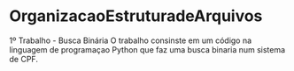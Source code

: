 # OrganizacaoEstruturadeArquivos

1º Trabalho - Busca Binária 
  O trabalho consinste em um código na linguagem de programaçao Python que faz uma busca binaria num sistema de CPF.
